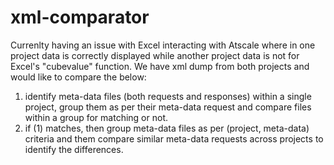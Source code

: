 # xml-comparator

Currenlty having an issue with Excel interacting with Atscale where in one project data is correctly displayed while another project data is not for Excel's "cubevalue" function. We have xml dump from both projects and would like to compare the below:

1. identify meta-data files (both requests and responses) within a single project, group them as per their meta-data request and compare files within a group for matching or not.
1. if (1) matches, then group meta-data files as per (project, meta-data) criteria and them compare similar meta-data requests across projects to identify the differences.
